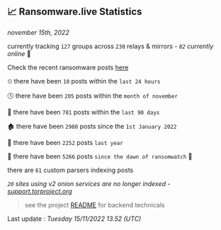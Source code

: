 
## 📈 Ransomware.live Statistics
_november 15th, 2022_

currently tracking `127` groups across `230` relays & mirrors - _`82` currently online_ 📡

Check the recent ransomware posts [here](https://www.ransomware.live/#/recentposts)


⏲ there have been `10` posts within the `last 24 hours`

🕓 there have been `205` posts within the `month of november`

📅 there have been `781` posts within the `last 90 days`

🏚 there have been `2980` posts since the `1st January 2022`

🚀 there have been `2252` posts `last year`

🦕 there have been `5266` posts `since the dawn of ransomwatch` 🐣

there are `61` custom parsers indexing posts

_`20` sites using v2 onion services are no longer indexed - [support.torproject.org](https://support.torproject.org/onionservices/v2-deprecation/)_

> see the project [README](https://github.com/jmousqueton/ransomwatch#readme) for backend technicals



Last update : _Tuesday 15/11/2022 13.52 (UTC)_

